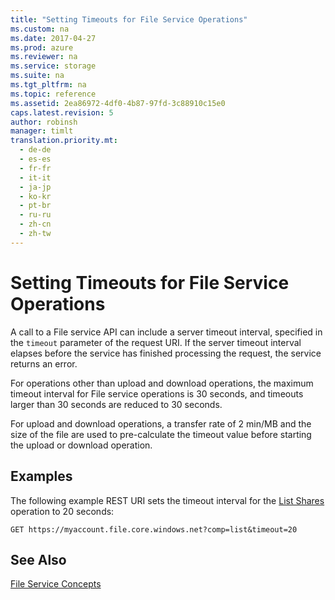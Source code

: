```yaml
---
title: "Setting Timeouts for File Service Operations"
ms.custom: na
ms.date: 2017-04-27
ms.prod: azure
ms.reviewer: na
ms.service: storage
ms.suite: na
ms.tgt_pltfrm: na
ms.topic: reference
ms.assetid: 2ea86972-4df0-4b87-97fd-3c88910c15e0
caps.latest.revision: 5
author: robinsh
manager: timlt
translation.priority.mt: 
  - de-de
  - es-es
  - fr-fr
  - it-it
  - ja-jp
  - ko-kr
  - pt-br
  - ru-ru
  - zh-cn
  - zh-tw
---
```

# Setting Timeouts for File Service Operations
A call to a File service API can include a server timeout interval, specified in the `timeout` parameter of the request URI. If the server timeout interval elapses before the service has finished processing the request, the service returns an error.  
  
For operations other than upload and download operations, the maximum timeout interval for File service operations is 30 seconds, and timeouts larger than 30 seconds are reduced to 30 seconds. 

For upload and download operations, a transfer rate of 2 min/MB and the size of the file are used to pre-calculate the timeout value before starting the upload or download operation.  

## Examples  
The following example REST URI sets the timeout interval for the [List Shares](List-Shares.md) operation to 20 seconds:  
  
```  
GET https://myaccount.file.core.windows.net?comp=list&timeout=20  
```  
  
## See Also  
[File Service Concepts](File-Service-Concepts.md)